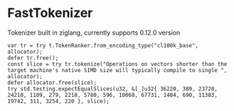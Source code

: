 # FastTokenizer

Tokenizer built in ziglang, currently supports 0.12.0 version

```zig
var tr = try t.TokenRanker.from_encoding_type("cl100k_base", allocator);
defer tr.free();
const slice = try tr.tokenize("Operations on vectors shorter than the target machine's native SIMD size will typically compile to single ", allocator);
defer allocator.free(slice);
try std.testing.expectEqualSlices(u32, &[_]u32{ 36220, 389, 23728, 24210, 1109, 279, 2218, 5780, 596, 10068, 67731, 1404, 690, 11383, 19742, 311, 3254, 220 }, slice);
```
